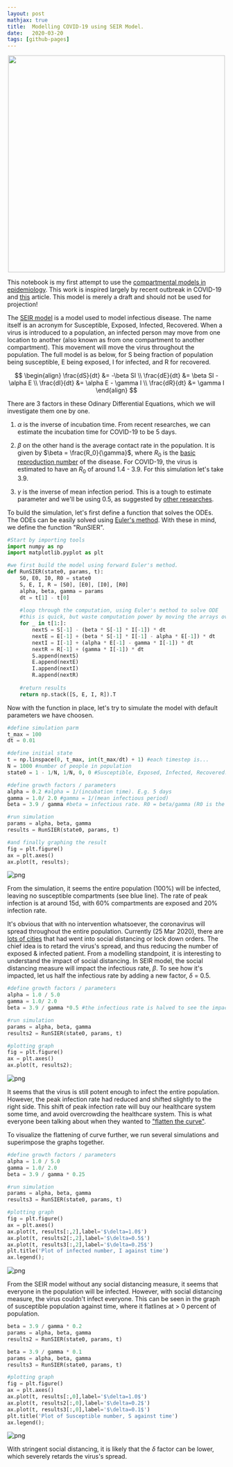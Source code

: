 ```yaml
---
layout: post
mathjax: true
title:  Modelling COVID-19 using SEIR Model.
date:   2020-03-20
tags: [github-pages]
---
```


<center><img src="/images/virus.jpg" width="500" /></center>

This notebook is my first attempt to use the [compartmental models in epidemiology](https://en.wikipedia.org/wiki/Compartmental_models_in_epidemiology). This work is inspired largely by recent outbreak in COVID-19 and [this](https://towardsdatascience.com/social-distancing-to-slow-the-coronavirus-768292f04296) article. This model is merely a draft and should not be used for projection!

The [SEIR model](https://idmod.org/docs/malaria/model-seir.html) is a model used to model infectious disease. The name itself is an acronym for Susceptible, Exposed, Infected, Recovered. When a virus is introduced to a population, an infected person may move from one location to another (also known as from one compartment to another compartment). This movement will move the virus throughout the population. The full model is as below, for S being fraction of population being susceptible, E being exposed, I for infected, and R for recovered.

$$
\begin{align}
\frac{dS}{dt} &= -\beta SI \\
\frac{dE}{dt} &= \beta SI - \alpha E \\
\frac{dI}{dt} &= \alpha E - \gamma I \\
\frac{dR}{dt} &= \gamma I
\end{align}
$$

There are 3 factors in these Odinary Differential Equations, which we will investigate them one by one. 

1. $\alpha$ is the inverse of incubation time. From recent researches, we can estimate the incubation time for COVID-19 to be 5 days. 

2. $\beta$ on the other hand is the average contact rate in the population. It is given by $\beta = \frac{R_0}{\gamma}$, where $R_0$ is the [basic reproduction number](https://en.wikipedia.org/wiki/Basic_reproduction_number) of the disease. For COVID-19, the virus is estimated to have an $R_0$ of around 1.4 - 3.9. For this simulation let's take 3.9.

3. $\gamma$ is the inverse of mean infection period. This is a tough to estimate parameter and we'll be using 0.5, as suggested by [other researches](https://arxiv.org/pdf/2002.06563.pdf).

To build the simulation, let's first define a function that solves the ODEs. The ODEs can be easily solved using [Euler's method](https://en.wikipedia.org/wiki/Euler_method). With these in mind, we define the function "RunSIER".



```python
#Start by importing tools
import numpy as np
import matplotlib.pyplot as plt
```


```python
#we first build the model using forward Euler's method.
def RunSIER(state0, params, t):
    S0, E0, I0, R0 = state0
    S, E, I, R = [S0], [E0], [I0], [R0]
    alpha, beta, gamma = params
    dt = t[1] - t[0]
    
    #loop through the computation, using Euler's method to solve ODE
    #this is quick, but waste computation power by moving the arrays over & over again
    for _ in t[1:]:
        nextS = S[-1] - (beta * S[-1] * I[-1]) * dt
        nextE = E[-1] + (beta * S[-1] * I[-1] - alpha * E[-1]) * dt
        nextI = I[-1] + (alpha * E[-1] - gamma * I[-1]) * dt
        nextR = R[-1] + (gamma * I[-1]) * dt
        S.append(nextS)
        E.append(nextE)
        I.append(nextI)
        R.append(nextR)
        
    #return results
    return np.stack([S, E, I, R]).T
```

Now with the function in place, let's try to simulate the model with default parameters we have choosen.


```python
#define simulation parm
t_max = 100
dt = 0.01

#define initial state
t = np.linspace(0, t_max, int(t_max/dt) + 1) #each timestep is...
N = 1000 #number of people in population
state0 = 1 - 1/N, 1/N, 0, 0 #Susceptible, Exposed, Infected, Recovered. Initially, 1 exposed, others susceptible, no recoveries. Normalized

#define growth factors / parameters
alpha = 0.2 #alpha = 1/(incubation time). E.g. 5 days
gamma = 1.0/ 2.0 #gamma = 1/(mean infectious period)
beta = 3.9 / gamma #beta = infectious rate. R0 = beta/gamma (R0 is the "basic reproduction number"). Assume R0 = 3.9; 

#run simulation
params = alpha, beta, gamma
results = RunSIER(state0, params, t)

#and finally graphing the result
fig = plt.figure()
ax = plt.axes()
ax.plot(t, results);
```


![png](/images/2020-3-29-SIER-Model/output_5_0.png)


From the simulation, it seems the entire population (100%) will be infected, leaving no susceptible compartments (see blue line). The rate of peak infection is at around 15d, with 60% compartments are exposed and 20% infection rate. 

It's obvious that with no intervention whatsoever, the coronavirus will spread throughout the entire population. Currently (25 Mar 2020), there are [lots of cities](https://www.businessinsider.my/countries-on-lockdown-coronavirus-italy-2020-3?r=US&IR=T) that had went into social distancing or lock down orders. The chief idea is to retard the virus's spread, and thus reducing the number of exposed & infected patient. From a modelling standpoint, it is interesting to understand the impact of social distancing. In SEIR model, the social distancing measure will impact the infectious rate, $\beta$. To see how it's impacted, let us half the infectious rate by adding a new factor, $\delta$ = 0.5.


```python
#define growth factors / parameters
alpha = 1.0 / 5.0
gamma = 1.0/ 2.0 
beta = 3.9 / gamma *0.5 #the infectious rate is halved to see the impact of social distancing

#run simulation
params = alpha, beta, gamma
results2 = RunSIER(state0, params, t)

#plotting graph
fig = plt.figure()
ax = plt.axes()
ax.plot(t, results2);
```


![png](/images/2020-3-29-SIER-Model/output_7_0.png)


It seems that the virus is still potent enough to infect the entire population. However, the peak infection rate had reduced and shifted slightly to the right side. This shift of peak infection rate will buy our healthcare system some time, and avoid overcrowding the healthcare system. This is what everyone been talking about when they wanted to ["flatten the curve"](https://www.npr.org/sections/coronavirus-live-updates/2020/03/26/822130807/-glimmer-of-hope-when-can-we-say-social-distancing-is-working). 

To visualize the flattening of curve further, we run several simulations and superimpose the graphs together.


```python
#define growth factors / parameters
alpha = 1.0 / 5.0
gamma = 1.0/ 2.0
beta = 3.9 / gamma * 0.25

#run simulation
params = alpha, beta, gamma
results3 = RunSIER(state0, params, t)

#plotting graph
fig = plt.figure()
ax = plt.axes()
ax.plot(t, results[:,2],label='$\delta=1.0$')
ax.plot(t, results2[:,2],label='$\delta=0.5$')
ax.plot(t, results3[:,2],label='$\delta=0.25$')
plt.title('Plot of infected number, I against time')
ax.legend();

```


![png](/images/2020-3-29-SIER-Model/output_9_0.png)


From the SEIR model without any social distancing measure, it seems that everyone in the population will be infected. However, with social distancing measure, the virus couldn't infect everyone. This can be seen in the graph of susceptible population against time, where it flatlines at > 0 percent of population.


```python
beta = 3.9 / gamma * 0.2
params = alpha, beta, gamma
results2 = RunSIER(state0, params, t)

beta = 3.9 / gamma * 0.1
params = alpha, beta, gamma
results3 = RunSIER(state0, params, t)

#plotting graph
fig = plt.figure()
ax = plt.axes()
ax.plot(t, results[:,0],label='$\delta=1.0$')
ax.plot(t, results2[:,0],label='$\delta=0.2$')
ax.plot(t, results3[:,0],label='$\delta=0.1$')
plt.title('Plot of Susceptible number, S against time')
ax.legend();
```


![png](/images/2020-3-29-SIER-Model/output_11_0.png)


With stringent social distancing, it is likely that the $\delta$ factor can be lower, which severely retards the virus's spread. 



